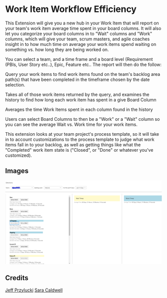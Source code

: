 
# Work Item Workflow Efficiency

This Extension will give you a new hub in your Work Item that will report on your team's work item average time spent in your board columns.  It will also let you categorize your board columns in to "Wait" columns and "Work" columns, which will give your team, scrum masters, and agile coaches insight in to how much time on average your work items spend waiting on something vs. how long they are being worked on.

You can select a team, and a time frame and a board level (Requirement (PBIs, User Story etc..), Epic, Feature etc.. The report will then do the follow:

Query your work items to find work items found on the team's backlog area path(s) that have been completed in the timeframe chosen by the date selection.

Takes all of those work items returned by the query, and examines the history to find how long each work item has spent in a give Board Column

Averages the time Work Items spent in each column found in the history

Users can select Board Columns to then be a "Work" or a "Wait" column so you can see the average Wait vs. Work time for your work items.



This extension looks at your team project's process template, so it will take in to account customizations to the process template to judge what work items fall in to your backlog, as well as getting things like what the "Completed" work item state is ("Closed", or "Done" or whatever you've customized).
## Images
![Screen Shot](images/flowScreen.PNG)

## Credits
[Jeff Przylucki](http://www.oneluckidev.com)
[Sara Caldwell](https://www.linkedin.com/in/sara-caldwell-a0906835/)